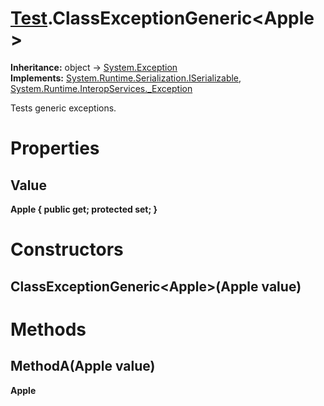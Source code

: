 # [Test](TableOfContents.Test.md).ClassExceptionGeneric&lt;Apple&gt;

**Inheritance:** object → [System.Exception](https://docs.microsoft.com/en-us/dotnet/api/system.exception)  
**Implements:** [System.Runtime.Serialization.ISerializable](https://docs.microsoft.com/en-us/dotnet/api/system.runtime.serialization.iserializable), [System.Runtime.InteropServices._Exception](https://docs.microsoft.com/en-us/dotnet/api/system.runtime.interopservices._exception)  

Tests generic exceptions.  

# Properties

## Value

**Apple { public get; protected set; }**  

# Constructors

## ClassExceptionGeneric&lt;Apple&gt;(Apple value)

# Methods

## MethodA(Apple value)

**Apple**  

